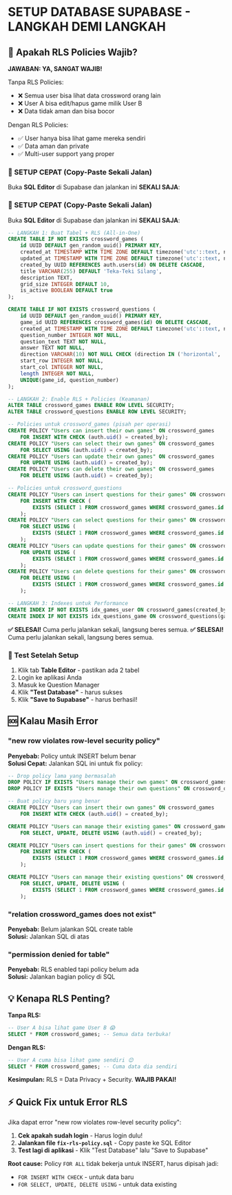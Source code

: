# SETUP DATABASE SUPABASE - LANGKAH DEMI LANGKAH

## 🚨 Apakah RLS Policies Wajib?

**JAWABAN: YA, SANGAT WAJIB!** 

Tanpa RLS Policies:
- ❌ Semua user bisa lihat data crossword orang lain
- ❌ User A bisa edit/hapus game milik User B
- ❌ Data tidak aman dan bisa bocor

Dengan RLS Policies:
- ✅ User hanya bisa lihat game mereka sendiri
- ✅ Data aman dan private
- ✅ Multi-user support yang proper

### 🚀 SETUP CEPAT (Copy-Paste Sekali Jalan)

Buka **SQL Editor** di Supabase dan jalankan ini **SEKALI SAJA**:

### 🚀 SETUP CEPAT (Copy-Paste Sekali Jalan)

Buka **SQL Editor** di Supabase dan jalankan ini **SEKALI SAJA**:

```sql
-- LANGKAH 1: Buat Tabel + RLS (All-in-One)
CREATE TABLE IF NOT EXISTS crossword_games (
    id UUID DEFAULT gen_random_uuid() PRIMARY KEY,
    created_at TIMESTAMP WITH TIME ZONE DEFAULT timezone('utc'::text, now()) NOT NULL,
    updated_at TIMESTAMP WITH TIME ZONE DEFAULT timezone('utc'::text, now()) NOT NULL,
    created_by UUID REFERENCES auth.users(id) ON DELETE CASCADE,
    title VARCHAR(255) DEFAULT 'Teka-Teki Silang',
    description TEXT,
    grid_size INTEGER DEFAULT 10,
    is_active BOOLEAN DEFAULT true
);

CREATE TABLE IF NOT EXISTS crossword_questions (
    id UUID DEFAULT gen_random_uuid() PRIMARY KEY,
    game_id UUID REFERENCES crossword_games(id) ON DELETE CASCADE,
    created_at TIMESTAMP WITH TIME ZONE DEFAULT timezone('utc'::text, now()) NOT NULL,
    question_number INTEGER NOT NULL,
    question_text TEXT NOT NULL,
    answer TEXT NOT NULL,
    direction VARCHAR(10) NOT NULL CHECK (direction IN ('horizontal', 'vertical')),
    start_row INTEGER NOT NULL,
    start_col INTEGER NOT NULL,
    length INTEGER NOT NULL,
    UNIQUE(game_id, question_number)
);

-- LANGKAH 2: Enable RLS + Policies (Keamanan)
ALTER TABLE crossword_games ENABLE ROW LEVEL SECURITY;
ALTER TABLE crossword_questions ENABLE ROW LEVEL SECURITY;

-- Policies untuk crossword_games (pisah per operasi)
CREATE POLICY "Users can insert their own games" ON crossword_games 
    FOR INSERT WITH CHECK (auth.uid() = created_by);
CREATE POLICY "Users can select their own games" ON crossword_games 
    FOR SELECT USING (auth.uid() = created_by);
CREATE POLICY "Users can update their own games" ON crossword_games 
    FOR UPDATE USING (auth.uid() = created_by);
CREATE POLICY "Users can delete their own games" ON crossword_games 
    FOR DELETE USING (auth.uid() = created_by);

-- Policies untuk crossword_questions
CREATE POLICY "Users can insert questions for their games" ON crossword_questions 
    FOR INSERT WITH CHECK (
        EXISTS (SELECT 1 FROM crossword_games WHERE crossword_games.id = crossword_questions.game_id AND crossword_games.created_by = auth.uid())
    );
CREATE POLICY "Users can select questions for their games" ON crossword_questions 
    FOR SELECT USING (
        EXISTS (SELECT 1 FROM crossword_games WHERE crossword_games.id = crossword_questions.game_id AND crossword_games.created_by = auth.uid())
    );
CREATE POLICY "Users can update questions for their games" ON crossword_questions 
    FOR UPDATE USING (
        EXISTS (SELECT 1 FROM crossword_games WHERE crossword_games.id = crossword_questions.game_id AND crossword_games.created_by = auth.uid())
    );
CREATE POLICY "Users can delete questions for their games" ON crossword_questions 
    FOR DELETE USING (
        EXISTS (SELECT 1 FROM crossword_games WHERE crossword_games.id = crossword_questions.game_id AND crossword_games.created_by = auth.uid())
    );

-- LANGKAH 3: Indexes untuk Performance
CREATE INDEX IF NOT EXISTS idx_games_user ON crossword_games(created_by);
CREATE INDEX IF NOT EXISTS idx_questions_game ON crossword_questions(game_id);
```

**✅ SELESAI!** Cuma perlu jalankan sekali, langsung beres semua.
**✅ SELESAI!** Cuma perlu jalankan sekali, langsung beres semua.

### 🔧 Test Setelah Setup
1. Klik tab **Table Editor** - pastikan ada 2 tabel
2. Login ke aplikasi Anda
3. Masuk ke Question Manager  
4. Klik **"Test Database"** - harus sukses
5. Klik **"Save to Supabase"** - harus berhasil!

## 🆘 Kalau Masih Error

### "new row violates row-level security policy"
**Penyebab:** Policy untuk INSERT belum benar  
**Solusi Cepat:** Jalankan SQL ini untuk fix policy:

```sql
-- Drop policy lama yang bermasalah
DROP POLICY IF EXISTS "Users manage their own games" ON crossword_games;
DROP POLICY IF EXISTS "Users manage their own questions" ON crossword_questions;

-- Buat policy baru yang benar
CREATE POLICY "Users can insert their own games" ON crossword_games 
    FOR INSERT WITH CHECK (auth.uid() = created_by);

CREATE POLICY "Users can manage their existing games" ON crossword_games 
    FOR SELECT, UPDATE, DELETE USING (auth.uid() = created_by);

CREATE POLICY "Users can insert questions for their games" ON crossword_questions 
    FOR INSERT WITH CHECK (
        EXISTS (SELECT 1 FROM crossword_games WHERE crossword_games.id = crossword_questions.game_id AND crossword_games.created_by = auth.uid())
    );

CREATE POLICY "Users can manage their existing questions" ON crossword_questions 
    FOR SELECT, UPDATE, DELETE USING (
        EXISTS (SELECT 1 FROM crossword_games WHERE crossword_games.id = crossword_questions.game_id AND crossword_games.created_by = auth.uid())
    );
```

### "relation crossword_games does not exist" 
**Penyebab:** Belum jalankan SQL create table  
**Solusi:** Jalankan SQL di atas

### "permission denied for table"
**Penyebab:** RLS enabled tapi policy belum ada  
**Solusi:** Jalankan bagian policy di SQL

## 💡 Kenapa RLS Penting?

**Tanpa RLS:**
```sql
-- User A bisa lihat game User B 😱
SELECT * FROM crossword_games; -- Semua data terbuka!
```

**Dengan RLS:**
```sql  
-- User A cuma bisa lihat game sendiri 😊
SELECT * FROM crossword_games; -- Cuma data dia sendiri
```

**Kesimpulan:** RLS = Data Privacy + Security. **WAJIB PAKAI!**

## ⚡ Quick Fix untuk Error RLS

Jika dapat error "new row violates row-level security policy":

1. **Cek apakah sudah login** - Harus login dulu!
2. **Jalankan file `fix-rls-policy.sql`** - Copy paste ke SQL Editor
3. **Test lagi di aplikasi** - Klik "Test Database" lalu "Save to Supabase"

**Root cause:** Policy `FOR ALL` tidak bekerja untuk INSERT, harus dipisah jadi:
- `FOR INSERT WITH CHECK` - untuk data baru
- `FOR SELECT, UPDATE, DELETE USING` - untuk data existing
